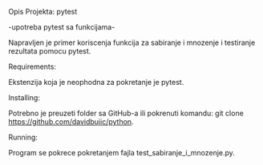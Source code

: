 Opis Projekta: pytest

-upotreba pytest sa funkcijama-

Napravljen je primer koriscenja funkcija za sabiranje i mnozenje i testiranje rezultata pomocu pytest.

Requirements:

Ekstenzija koja je neophodna za pokretanje je pytest.

Installing:

Potrebno je preuzeti folder sa GitHub-a ili pokrenuti komandu: git clone https://github.com/davidbujic/python. 

Running:

Program se pokrece pokretanjem fajla test_sabiranje_i_mnozenje.py.
